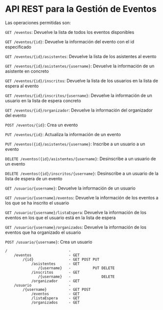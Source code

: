 # API REST para la Gestión de Eventos
Las operaciones permitidas son:

`GET /eventos`: Devuelve la lista de todos los eventos disponibles

`GET /eventos/{id}`: Devuelve la información del evento con el id especificado

`GET /eventos/{id}/asistentes`: Devuelve la lista de los asistentes al evento

`GET /eventos/{id}/asistentes/{username}`: Devuelve la información de un asistente en concreto

`GET /eventos/{id}/inscritos`: Devuelve la lista de los usuarios en la lista de espera al evento

`GET /eventos/{id}/inscritos/{username}`: Devuelve la información de un usuario en la lista de espera concreto

`GET /eventos/{id}/organizador`: Devuelve la información del organizador del evento

`POST /eventos/{id}`: Crea un evento

`PUT /eventos/{id}`: Actualiza la información de un evento

`PUT /eventos({id}/asistentes/{username}`: Inscribe a un usuario a un evento

`DELETE /eventos({id}/asistentes/{username}`: Desinscribe a un usuario de un evento

`DELETE /eventos({id}/inscritos/{username}`: Desinscribe a un usuario de la lista de espera de un evento



`GET /usuario/{username}`: Devuelve la información de un usuario

`GET /usuario/{username}/eventos`: Devuelve la información de los eventos a los que se ha inscrito el usuario

`GET /usuario/{username}/listaEspera`: Devuelve la información de los eventos en los que el usuario está en la lista de espera

`GET /usuario/{username}/organizados`: Devuelve la información de los eventos que ha organizado el usuario

`POST /usuario/{username}`: Crea un usuario

```
/                            -
    /eventos                 - GET
        /{id}                - GET POST PUT
            /asistentes      - GET
               /{username}   -          PUT DELETE
            /inscritos       - GET          
               /{username}   -              DELETE
            /organizador     - GET
    /usuario                 -
        /{username}          - GET POST
            /eventos         - GET
            /listaEspera     - GET
            /organizados     - GET
```
